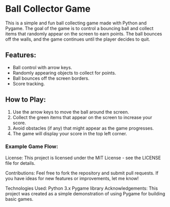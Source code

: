 # Ball Collector Game

This is a simple and fun ball collecting game made with Python and Pygame. The goal of the game is to control a bouncing ball and collect items that randomly appear on the screen to earn points. The ball bounces off the walls, and the game continues until the player decides to quit.

## Features:
- Ball control with arrow keys.
- Randomly appearing objects to collect for points.
- Ball bounces off the screen borders.
- Score tracking.

## How to Play:
1. Use the arrow keys to move the ball around the screen.
2. Collect the green items that appear on the screen to increase your score.
3. Avoid obstacles (if any) that might appear as the game progresses. 
4. The game will display your score in the top left corner. 
    
### Example Game Flow:       
         






License:
This project is licensed under the MIT License - see the LICENSE file for details.
 
Contributions:
Feel free to fork the repository and submit pull requests. If you have ideas for new features or improvements, let me know!

Technologies Used:
Python 3.x
Pygame library
Acknowledgements:
This project was created as a simple demonstration of using Pygame for building basic games.
